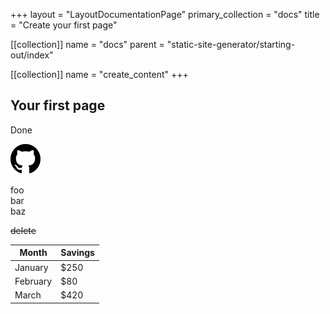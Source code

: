 +++
layout = "LayoutDocumentationPage"
primary_collection = "docs"
title = "Create your first page"

[[collection]]
name = "docs"
parent = "static-site-generator/starting-out/index"

[[collection]]
name = "create_content"
+++

## Your first page

Done

![GitHub logo](resources/media/logo-github.svg)

foo\
bar\
baz

~~delete~~

| Month    | Savings |
| -------- | ------- |
| January  | $250    |
| February | $80     |
| March    | $420    |
